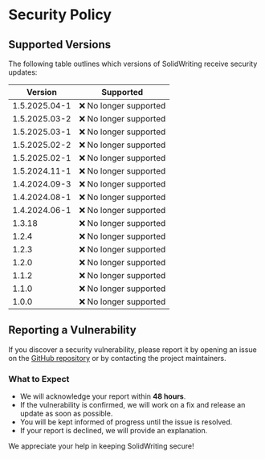 # Security Policy  

## Supported Versions  

The following table outlines which versions of SolidWriting receive security updates:  

| Version         | Supported          |  
| -------------- | ------------------ |  
| 1.5.2025.04-1  | ❌ No longer supported |  
| 1.5.2025.03-2  | ❌ No longer supported |  
| 1.5.2025.03-1  | ❌ No longer supported |  
| 1.5.2025.02-2  | ❌ No longer supported |  
| 1.5.2025.02-1  | ❌ No longer supported |  
| 1.5.2024.11-1  | ❌ No longer supported |  
| 1.4.2024.09-3  | ❌ No longer supported |  
| 1.4.2024.08-1  | ❌ No longer supported |  
| 1.4.2024.06-1  | ❌ No longer supported |  
| 1.3.18        | ❌ No longer supported |  
| 1.2.4         | ❌ No longer supported |  
| 1.2.3         | ❌ No longer supported |  
| 1.2.0         | ❌ No longer supported |  
| 1.1.2         | ❌ No longer supported |  
| 1.1.0         | ❌ No longer supported |  
| 1.0.0         | ❌ No longer supported |  

## Reporting a Vulnerability  

If you discover a security vulnerability, please report it by opening an issue on the [GitHub repository](https://github.com/berkaygediz/SolidWriting/issues) or by contacting the project maintainers.  

### What to Expect  

- We will acknowledge your report within **48 hours**.  
- If the vulnerability is confirmed, we will work on a fix and release an update as soon as possible.  
- You will be kept informed of progress until the issue is resolved.  
- If your report is declined, we will provide an explanation.  

We appreciate your help in keeping SolidWriting secure!
